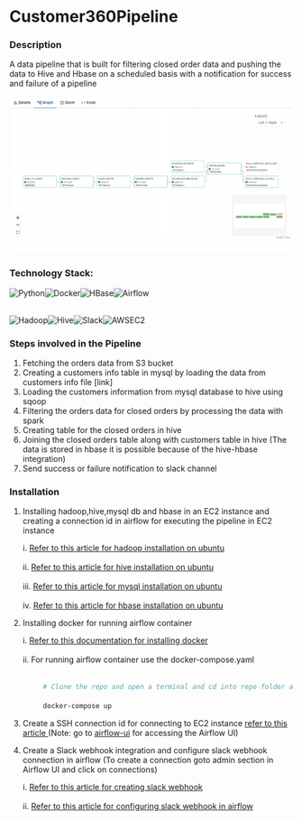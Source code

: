 # Customer360Pipeline

### Description
A data pipeline that is built for filtering closed order data and pushing the data to Hive and Hbase on a scheduled basis with a notification for success and failure of a pipeline
<br><br>
![image](https://github.com/k00sharath/Customer360Pipeline/blob/main/pipeline.png)
 
### Technology Stack:
<img align="left" alt="Python" src="https://img.shields.io/badge/Python-3776AB?style=for-the-badge&logo=Python&logoColor=white">
<img align="left" alt="Docker" src="https://img.shields.io/badge/Docker-2496ED.svg?style=for-the-badge&logo=Docker&logoColor=white">
<img align="left" alt="HBase" src="https://img.shields.io/badge/HBase-D22128.svg?style=for-the-badge&logo=apache&logoColor=#D22128">
<img align="left" alt="Airflow" src="https://img.shields.io/badge/Apache%20Airflow-017CEE.svg?style=for-the-badge&logo=apacheairflow&logocolor=green">

<br><br>

<img align="left" alt="Hadoop" src="https://img.shields.io/badge/Apache%20Hadoop-66CCFF.svg?style=for-the-badge&logo=Apache-Hadoop&logoColor=black">
<img align="left" alt="Hive" src="https://img.shields.io/badge/Apache%20Hive-FDEE21.svg?style=for-the-badge&logo=Apache-Hive&logoColor=black">
<img align="left" alt="Slack" src="https://img.shields.io/badge/Slack-4A154B.svg?style=for-the-badge&logo=Slack&logoColor=white">


<img align="left" alt="AWSEC2" src="https://img.shields.io/badge/Amazon%20EC2-FF9900.svg?style=for-the-badge&logo=Amazon-EC2&logoColor=white">


<br>

### Steps involved in the Pipeline
   1. Fetching the orders data from S3 bucket
   2. Creating a customers info table in mysql by loading the data from customers info file [link]
   3. Loading the customers information from mysql database to hive using sqoop
   4. Filtering the orders data for closed orders by processing the data with spark
   5. Creating table for the closed orders in hive
   6. Joining the closed orders table along with customers table in hive (The data is stored in hbase it is possible because of the hive-hbase integration)
   7. Send success or failure notification to slack channel


### Installation
   1. Installing hadoop,hive,mysql db and hbase in an EC2 instance and creating a connection id in airflow for executing the pipeline in EC2 instance
      
         i.    <a href="https://www.guru99.com/how-to-install-hadoop.html" >Refer to this article for hadoop installation on ubuntu </a>
         <br><br>
         ii.   <a href="https://www.guru99.com/installation-configuration-hive-mysql.html">Refer to this article for hive installation on ubuntu </a>
         <br><br>
         iii.  <a href="https://www.digitalocean.com/community/tutorials/how-to-install-mysql-on-ubuntu-20-04">Refer to this article for mysql installation on ubuntu </a>
         <br><br>
         iv.   <a href="https://www.guru99.com/hbase-installation-guide.html">Refer to this article for hbase installation on ubuntu</a>
      
   2. Installing docker for running airflow container

         i.   <a href="https://docs.docker.com/engine/install/">Refer to this documentation for installing docker</a>
         <br><br>
         ii. For running airflow container use the docker-compose.yaml
         ```bash
             
              # Clone the repo and open a terminal and cd into repo folder and run the following command

              docker-compose up
         ```
   
   4. Create a SSH connection id for connecting to EC2 instance <a href="https://docs.aws.amazon.com/mwaa/latest/userguide/samples-ssh.html">refer to this article  </a>
      (Note: go to [airflow-ui](https://localhost:8080) for accessing the Airflow UI)
   5. Create a Slack webhook integration and configure slack webhook connection in airflow (To create a connection goto admin section in Airflow UI and click on connections)
       
         i.   <a href="https://api.slack.com/messaging/webhooks">Refer to this article for creating slack webhook</a><br><br>
         ii.  <a href="https://airflow.apache.org/docs/apache-airflow-providers-slack/stable/connections/slack-incoming-webhook.html">Refer to this article for configuring slack webhook in airflow</a>
  
  
      
              
